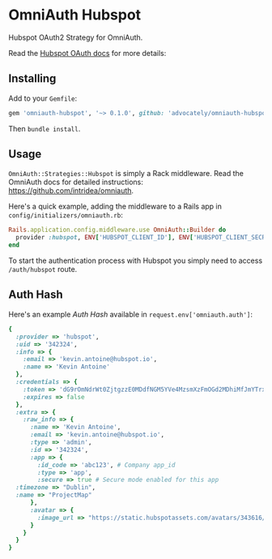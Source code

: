 # OmniAuth Hubspot

Hubspot OAuth2 Strategy for OmniAuth.

Read the [Hubspot OAuth docs](https://developers.hubspot.com/docs/methods/oauth2/oauth2-overview) for more details:

## Installing

Add to your `Gemfile`:

```ruby
gem 'omniauth-hubspot', '~> 0.1.0', github: 'advocately/omniauth-hubspot'
```

Then `bundle install`.

## Usage

`OmniAuth::Strategies::Hubspot` is simply a Rack middleware. Read the OmniAuth docs for detailed instructions: https://github.com/intridea/omniauth.

Here's a quick example, adding the middleware to a Rails app in `config/initializers/omniauth.rb`:

```ruby
Rails.application.config.middleware.use OmniAuth::Builder do
  provider :hubspot, ENV['HUBSPOT_CLIENT_ID'], ENV['HUBSPOT_CLIENT_SECRET']
end
```

To start the authentication process with Hubspot you simply need to access `/auth/hubspot` route.

## Auth Hash

Here's an example *Auth Hash* available in `request.env['omniauth.auth']`:

```ruby
{
  :provider => 'hubspot',
  :uid => '342324',
  :info => {
    :email => 'kevin.antoine@hubspot.io',
    :name => 'Kevin Antoine'
  },
  :credentials => {
    :token => 'dG9rOmNdrWt0ZjtgzzE0MDdfNGM5YVe4MzsmXzFmOGd2MDhiMfJmYTrxOtA=', # OAuth 2.0 access_token, which you may wish to store
    :expires => false
  },
  :extra => {
    :raw_info => {
      :name => 'Kevin Antoine',
      :email => 'kevin.antoine@hubspot.io',
      :type => 'admin',
      :id => '342324',
      :app => {
        :id_code => 'abc123', # Company app_id
        :type => 'app',
        :secure => true # Secure mode enabled for this app
  :timezone => "Dublin",
  :name => "ProjectMap"
      },
      :avatar => {
        :image_url => "https://static.hubspotassets.com/avatars/343616/square_128/me.jpg?1454165491"
      }
    }
  }
}
```
